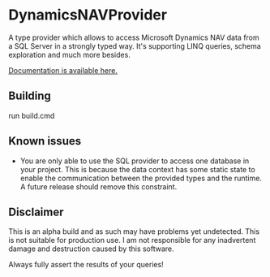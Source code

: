 DynamicsNAVProvider
===================

A type provider which allows to access Microsoft Dynamics NAV data from a SQL Server in a strongly typed way.
It's supporting LINQ queries, schema exploration and much more besides.

<a href="http://forki.github.io/DynamicsNAVProvider" target="_blank">Documentation is available here.</a>

## Building

run build.cmd

## Known issues

- You are only able to use the SQL provider to access one database in your project. This is because the data context has some static state to enable the communication between the provided types and the runtime. A future release should remove this constraint. 

## Disclaimer

This is an alpha build and as such may have problems yet undetected. This is not suitable for production use.  I am not responsible for any inadvertent damage and destruction caused by this software. 

Always fully assert the results of your queries!


